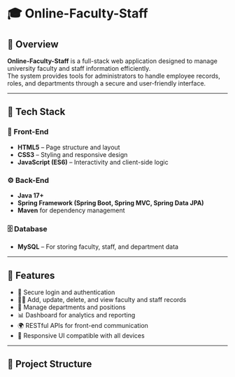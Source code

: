# 🎓 Online-Faculty-Staff

## 📖 Overview
**Online-Faculty-Staff** is a full-stack web application designed to manage university faculty and staff information efficiently.  
The system provides tools for administrators to handle employee records, roles, and departments through a secure and user-friendly interface.

---

## 🧩 Tech Stack

### 🎨 Front-End
- **HTML5** – Page structure and layout  
- **CSS3** – Styling and responsive design  
- **JavaScript (ES6)** – Interactivity and client-side logic  

### ⚙️ Back-End
- **Java 17+**  
- **Spring Framework (Spring Boot, Spring MVC, Spring Data JPA)**  
- **Maven** for dependency management  

### 🗄️ Database
- **MySQL** – For storing faculty, staff, and department data  

---

## 🚀 Features
- 🔐 Secure login and authentication  
- 👩‍🏫 Add, update, delete, and view faculty and staff records  
- 🏢 Manage departments and positions  
- 📊 Dashboard for analytics and reporting  
- 🌍 RESTful APIs for front-end communication  
- 🎨 Responsive UI compatible with all devices  

---

## 📁 Project Structure


